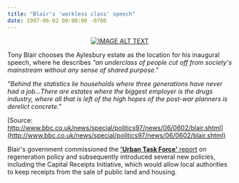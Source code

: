 ```yaml
---
title: "Blair's 'workless class' speech"
date: 1997-06-02 00:00:00 -0700
---
```

<div align="center">
  <a href="http://35percent.org/img/blairaylesburyspeech.mp4"><img src="http://35percent.org/img/blairaylesbury.jpg" alt="IMAGE ALT TEXT"></a>
  </div>

Tony Blair chooses the Aylesbury estate as the location for his inaugural speech, where he describes _"an underclass of people cut off from society's mainstream without any sense of shared purpose."_

_"Behind the statistics lie households where three generations have never had a job...There are estates where the biggest employer is the drugs industry, where all that is left of the high hopes of the post-war planners is derelict concrete."_

[Source: http://www.bbc.co.uk/news/special/politics97/news/06/0602/blair.shtml](http://www.bbc.co.uk/news/special/politics97/news/06/0602/blair.shtml)

Blair's government commissioned the [__'Urban Task Force'__ report](http://en.wikipedia.org/wiki/Towards_an_Urban_Renaissance) on regeneration policy and subsequently introduced several new policies, including the Capital Receipts Initiative, which would allow local authorities to keep receipts from the sale of public land and housing.

